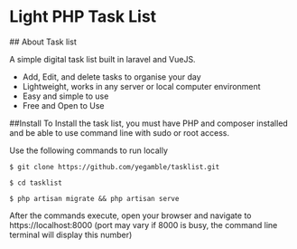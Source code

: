 <h1>Light PHP Task List</h1>
## About Task list

A simple digital task list built in laravel and VueJS.

- Add, Edit, and delete tasks to organise your day
- Lightweight, works in any server or local computer environment  
- Easy and simple to use
- Free and Open to Use

##Install
To Install the task list, you must have PHP and composer installed
and be able to use command line with sudo or root access.

Use the following commands to run locally

```
$ git clone https://github.com/yegamble/tasklist.git

$ cd tasklist

$ php artisan migrate && php artisan serve
```

After the commands execute, open your browser and navigate to https://localhost:8000
(port may vary if 8000 is busy, the command line terminal will display this number)
